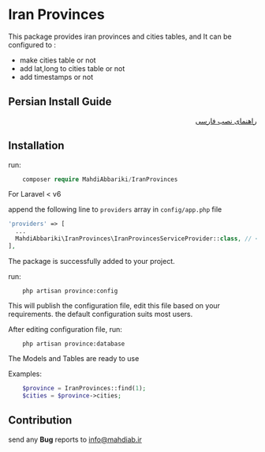 # Iran Provinces

This package provides iran provinces and cities tables, and It can be configured to :

- make cities table or not
- add lat,long to cities table or not
- add timestamps or not

## Persian Install Guide

<div dir="rtl">


[راهنمای نصب فارسی](Persian_ReadMe.md)


</div>

## Installation

run:

```php
    composer require MahdiAbbariki/IranProvinces
```

For Laravel < v6

append the following line to `providers` array in ```config/app.php``` file

```php
'providers' => [
  ...
  MahdiAbbariki\IranProvinces\IranProvincesServiceProvider::class, // <-- add this line at the end of provider array
],

```

The package is successfully added to your project.

run:

```shell
    php artisan province:config
```

This will publish the configuration file, edit this file based on your requirements. the default configuration suits
most users.

After editing configuration file, run:

```shell
    php artisan province:database 
```

The Models and Tables are ready to use

Examples:

```php 
    $province = IranProvinces::find(1);
    $cities = $province->cities;
```

## Contribution

send any **Bug** reports to [info@mahdiab.ir](mailto:info@mahdiab.ir)
